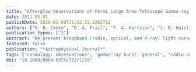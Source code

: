 ```yaml
---
title: "Afterglow Observations of Fermi Large Area Telescope Gamma-ray Bursts and the Emerging Class of Hyper-energetic Events"
date: 2011-05-01
publishDate: 2020-01-09T21:52:32.826276Z
authors: ["S. B. Cenko", "D. A. Frail", "F. A. Harrison", "J. B. Haislip", "D. E. Reichart", "N. R. Butler", "B. E. Cobb", "A. Cucchiara", "E. Berger", "J. S. Bloom", "P. Chandra", "D. B. Fox", "D. A. Perley", "J. X. Prochaska", "A. V. Filippenko", "K. Glazebrook", "K. M. Ivarsen", "M. M. Kasliwal", "S. R. Kulkarni", "A. P. LaCluyze", "S. Lopez", "A. N. Morgan", "M. Pettini", "V. R. Rana"]
publication_types: ["2"]
abstract: "We present broadband (radio, optical, and X-ray) light curves and spectra of the afterglows of four long-duration gamma-ray bursts (GRBs GRBs 090323, 090328, 090902B, and 090926A) detected by the Gamma-Ray Burst Monitor and Large Area Telescope (LAT) instruments on the Fermi satellite. With its wide spectral bandpass, extending to GeV energies, Fermi is sensitive to GRBs with very large isotropic energy releases (10$^54$ erg). Although rare, these events are particularly important for testing GRB central-engine models. When combined with spectroscopic redshifts, our afterglow data for these four events are able to constrain jet collimation angles, the density structure of the circumburst medium, and both the true radiated energy release and the kinetic energy of the outflows. In agreement with our earlier work, we find that the relativistic energy budget of at least one of these events (GRB 090926A) exceeds the canonical value of 10$^51$ erg by an order of magnitude. Such energies pose a severe challenge for models in which the GRB is powered by a magnetar or a neutrino-driven collapsar, but remain compatible with theoretical expectations for magnetohydrodynamical collapsar models (e.g., the Blandford- Znajek mechanism). Our jet opening angles (þeta) are similar to those found for pre-Fermi GRBs, but the large initial Lorentz factors (Γ$_0$) inferred from the detection of GeV photons imply þetaΓ$_0$ ≈ 70-90, values which are above those predicted in magnetohydrodynamic models of jet acceleration. Finally, we find that these Fermi-LAT events preferentially occur in a low-density circumburst environment, and we speculate that this might result from the lower mass-loss rates of their lower-metallicity progenitor stars. Future studies of Fermi-LAT afterglows at radio wavelengths with the order-of-magnitude improvement in sensitivity offered by the Extended Very Large Array should definitively establish the relativistic energy budgets of these events."
featured: false
publication: "*Astrophysical Journal*"
tags: ["cosmology: observations", "gamma-ray burst: general", "radio continuum: general", "Astrophysics - High Energy Astrophysical Phenomena"]
doi: "10.1088/0004-637X/732/1/29"
---
```


